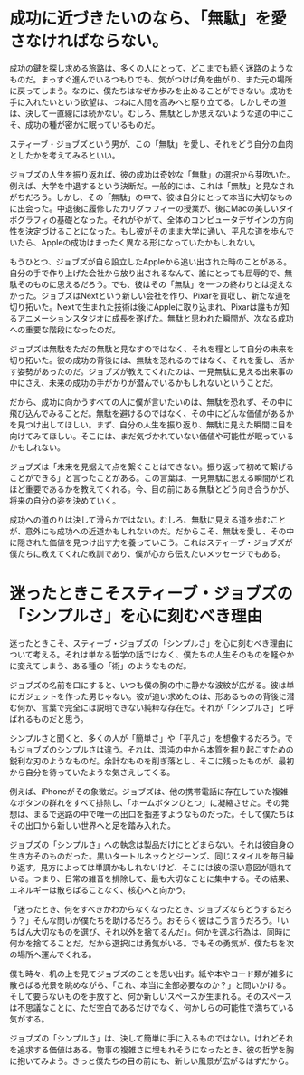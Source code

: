 # 成功に近づきたいのなら、「無駄」を愛さなければならない。

成功の鍵を探し求める旅路は、多くの人にとって、どこまでも続く迷路のようなものだ。まっすぐ進んでいるつもりでも、気がつけば角を曲がり、また元の場所に戻ってしまう。なのに、僕たちはなぜか歩みを止めることができない。成功を手に入れたいという欲望は、つねに人間を高みへと駆り立てる。しかしその道は、決して一直線には続かない。むしろ、無駄としか思えないような道の中にこそ、成功の種が密かに眠っているものだ。

スティーブ・ジョブズという男が、この「無駄」を愛し、それをどう自分の血肉としたかを考えてみるといい。

ジョブズの人生を振り返れば、彼の成功は奇妙な「無駄」の選択から芽吹いた。例えば、大学を中退するという決断だ。一般的には、これは「無駄」と見なされがちだろう。しかし、その「無駄」の中で、彼は自分にとって本当に大切なものに出会った。中退後に履修したカリグラフィーの授業が、後にMacの美しいタイポグラフィの基礎となった。それがやがて、全体のコンピュータデザインの方向性を決定づけることになった。もし彼がそのまま大学に通い、平凡な道を歩んでいたら、Appleの成功はまったく異なる形になっていたかもしれない。

もうひとつ、ジョブズが自ら設立したAppleから追い出された時のことがある。自分の手で作り上げた会社から放り出されるなんて、誰にとっても屈辱的で、無駄そのものに思えるだろう。でも、彼はその「無駄」を一つの終わりとは捉えなかった。ジョブズはNextという新しい会社を作り、Pixarを買収し、新たな道を切り拓いた。Nextで生まれた技術は後にAppleに取り込まれ、Pixarは誰もが知るアニメーションスタジオに成長を遂げた。無駄と思われた瞬間が、次なる成功への重要な階段になったのだ。

ジョブズは無駄をただの無駄と見なすのではなく、それを糧として自分の未来を切り拓いた。彼の成功の背後には、無駄を恐れるのではなく、それを愛し、活かす姿勢があったのだ。ジョブズが教えてくれたのは、一見無駄に見える出来事の中にさえ、未来の成功の手がかりが潜んでいるかもしれないということだ。

だから、成功に向かうすべての人に僕が言いたいのは、無駄を恐れず、その中に飛び込んでみることだ。無駄を避けるのではなく、その中にどんな価値があるかを見つけ出してほしい。まず、自分の人生を振り返り、無駄に見えた瞬間に目を向けてみてほしい。そこには、まだ気づかれていない価値や可能性が眠っているかもしれない。

ジョブズは「未来を見据えて点を繋ぐことはできない。振り返って初めて繋げることができる」と言ったことがある。この言葉は、一見無駄に思える瞬間がどれほど重要であるかを教えてくれる。今、目の前にある無駄とどう向き合うかが、将来の自分の姿を決めていく。

成功への道のりは決して滑らかではない。むしろ、無駄に見える道を歩むことが、意外にも成功への近道かもしれないのだ。だからこそ、無駄を愛し、その中に隠された価値を見つけ出す力を養っていこう。これはスティーブ・ジョブズが僕たちに教えてくれた教訓であり、僕が心から伝えたいメッセージでもある。

# 迷ったときこそスティーブ・ジョブズの「シンプルさ」を心に刻むべき理由

迷ったときこそ、スティーブ・ジョブズの「シンプルさ」を心に刻むべき理由について考える。それは単なる哲学の話ではなく、僕たちの人生そのものを軽やかに変えてしまう、ある種の「術」のようなものだ。

ジョブズの名前を口にすると、いつも僕の胸の中に静かな波紋が広がる。彼は単にガジェットを作った男じゃない。彼が追い求めたのは、形あるものの背後に潜む何か、言葉で完全には説明できない純粋な存在だ。それが「シンプルさ」と呼ばれるものだと思う。

シンプルさと聞くと、多くの人が「簡単さ」や「平凡さ」を想像するだろう。でもジョブズのシンプルさは違う。それは、混沌の中から本質を掘り起こすための鋭利な刃のようなものだ。余計なものを削ぎ落とし、そこに残ったものが、最初から自分を待っていたような気さえしてくる。

例えば、iPhoneがその象徴だ。ジョブズは、他の携帯電話に存在していた複雑なボタンの群れをすべて排除し、「ホームボタンひとつ」に凝縮させた。その発想は、まるで迷路の中で唯一の出口を指差すようなものだった。そして僕たちはその出口から新しい世界へと足を踏み入れた。

ジョブズの「シンプルさ」への執念は製品だけにとどまらない。それは彼自身の生き方そのものだった。黒いタートルネックとジーンズ、同じスタイルを毎日繰り返す。見方によっては単調かもしれないけど、そこには彼の深い意図が隠れている。つまり、日常の雑音を排除して、最も大切なことに集中する。その結果、エネルギーは散らばることなく、核心へと向かう。

「迷ったとき、何をすべきかわからなくなったとき、ジョブズならどうするだろう？」そんな問いが僕たちを助けるだろう。おそらく彼はこう言うだろう。「いちばん大切なものを選び、それ以外を捨てるんだ」。何かを選ぶ行為は、同時に何かを捨てることだ。だから選択には勇気がいる。でもその勇気が、僕たちを次の場所へ運んでくれる。

僕も時々、机の上を見てジョブズのことを思い出す。紙や本やコード類が雑多に散らばる光景を眺めながら、「これ、本当に全部必要なのか？」と問いかける。そして要らないものを手放すと、何か新しいスペースが生まれる。そのスペースは不思議なことに、ただ空白であるだけでなく、何かしらの可能性で満ちている気がする。

ジョブズの「シンプルさ」は、決して簡単に手に入るものではない。けれどそれを追求する価値はある。物事の複雑さに埋もれそうになったとき、彼の哲学を胸に抱いてみよう。きっと僕たちの目の前にも、新しい風景が広がるはずだから。